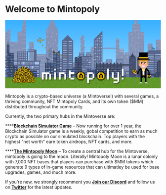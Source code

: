 # Welcome to Mintopoly

![](.gitbook/assets/MintopolyFrontDesign.png)

Mintopoly is a crypto-based universe (a Mintoverse!) with several games, a thriving community, NFT Mintopoly Cards, and its own token ($MM) distributed throughout the community.&#x20;

Currently, the two primary hubs in the Mintoverse are:

****[**Blockchain Simulator Game**](simulator-game/gameplay-guide/) – Now running for over 1 year, the Blockchain Simulator game is a weekly, gobal competition to earn as much crypto as possible on our simulated blockchain. Top players with the highest "net worth" earn token airdrops, NFT cards, and more.&#x20;

****[**The Mintopoly Moon**](mintopoly-moon/moon-overview.md) – To create a central hub for the Mintoverse, mintopoly is going to the moon. Literally! Mintopoly Moon is a lunar colonly with 7,000 NFT bases that players can purchase with $MM tokens which generate 9 types of in-game resources that can ultimatley be used for base upgrades, games, and much more.&#x20;

If you're new, we strongly recomment you [**Join our Discord**](https://discord.com/invite/zJQd3CGp5j) and follow us on [**Twitter**](https://twitter.com/mrmintopoly) for the latest updates.&#x20;



